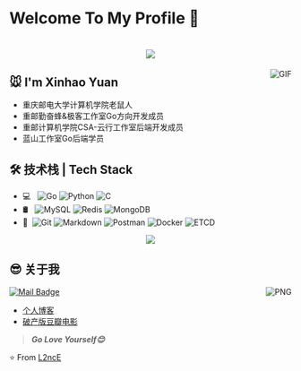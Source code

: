 # Welcome To My Profile 👋

<h1 align="center">
  <a href="https://yuanxinhao.top/">
    <img src="https://readme-typing-svg.herokuapp.com?font=EB+Garamond&size=27&color=1662B5&center=true&vCenter=true&lines=fmt.Printf(%22Hello%2C+World%22);%E5%97%A8%E5%91%80%EF%BC%8C%E4%BD%A0%E6%9D%A5%E8%BE%A3%EF%BC%81%F0%9F%92%95">
  </a>
</h1>

<img align="right" alt="GIF" src="https://raw.githubusercontent.com/JoeyBling/JoeyBling/master/pic/pusheencode.gif" />

## 🐭 I'm Xinhao Yuan
- 重庆邮电大学计算机学院老鼠人
- 重邮勤奋蜂&极客工作室Go方向开发成员
- 重邮计算机学院CSA-云行工作室后端开发成员
- 蓝山工作室Go后端学员

## 🛠 技术栈 | Tech Stack

- 💻 &#160; ![Go](https://img.shields.io/badge/-Go-333333?style=flat&logo=Go&logoColor=007396)
![Python](https://img.shields.io/badge/-Python-333333?style=flat&logo=Python&logoColor=FCC624)
![C](https://img.shields.io/badge/-C-333333?style=flat&logo=C&logoColor=ACC624)
- 🛢 &#160; ![MySQL](https://img.shields.io/badge/-MySQL-333333?style=flat&logo=mysql)
![Redis](https://img.shields.io/badge/-Redis-333333?style=flat&logo=redis)
![MongoDB](https://img.shields.io/badge/-MongoDB-333333?style=flat&logo=MongoDB)
- 🔧 &#160;![Git](https://img.shields.io/badge/-Git-333333?style=flat&logo=git)
![Markdown](https://img.shields.io/badge/-Markdown-333333?style=flat&logo=markdown)
![Postman](https://img.shields.io/badge/-Postman-333333?style=flat&logo=Postman)
![Docker](https://img.shields.io/badge/-Docker-333333?style=flat&logo=Docker)
![ETCD](https://img.shields.io/badge/-ETCD-333333?style=flat&logo=ETCD)

<div align="center"> <img src="https://activity-graph.herokuapp.com/graph?username=L2ncE&theme=minimal" /> </div>

## 😎 关于我
[![Mail Badge](https://img.shields.io/badge/-llance_24@foxmail.com-c14438?style=flat&logo=Gmail&logoColor=white&link=mailto:llance_24@foxmail.com)](mailto:llance_24@foxmail.com)
<img align="right" alt="PNG" src="https://github-readme-stats.vercel.app/api?username=L2ncE&show_icons=true&count_private=true&hide=prs&theme=default_repocard" />

- [个人博客](https://yuanxinhao.top/)
- [破产版豆瓣电影](http://poordouban.work/)


> ***Go Love Yourself😊***

⭐️ From [L2ncE](https://github.com/L2ncE)

